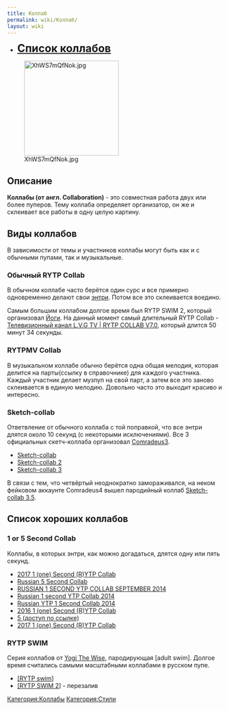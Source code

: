 ```yaml
---
title: Коллаб
permalink: wiki/Коллаб/
layout: wiki
---
```


-   **<span style="font-size:25px;">[Список
    коллабов](:Категория:Коллабы "wikilink") </span>**

<figure>
<img src="XhWS7mQfNok.jpg" title="XhWS7mQfNok.jpg" width="221" height="221" alt="XhWS7mQfNok.jpg" /><figcaption aria-hidden="true">XhWS7mQfNok.jpg</figcaption>
</figure>

## Описание

**Коллабы (от англ. Collaboration)** - это совместная работа двух или
более пуперов. Тему коллаба определяет организатор, он же и склеивает
все работы в одну целую картину.

## Виды коллабов

В зависимости от темы и участников коллабы могут быть как и с обычными
пупами, так и музыкальные. 

### Обычный RYTP Collab

В обычном коллабе часто берётся один сурс и все примерно одновременно
делают свои [энтри](Термины#Э "wikilink"). Потом все это склеивается
воедино.

Самым большим коллабом долгое время был RYTP SWIM 2, который организовал
[Йоги](/wiki/Yogi_The_Wise "wikilink"). На данный момент самый длительный RYTP
Collab - [Телевизионный канал L.V.G TV \| RYTP COLLAB
V7.0](https://www.youtube.com/watch?v=FWrV1m7A3FE), который длится 50
минут 34 секунды.

### RYTPMV Collab

В музыкальном коллабе обычно берётся одна общая мелодия, которая делится
на парты(ссылку в справочнике) для каждого участника. Каждый участник
делает музпуп на свой парт, а затем все это заново склеивается в единую
мелодию. Довольно часто это выходит красиво и интересно.

### Sketch-collab

Ответвление от обычного коллаба с той поправкой, что все энтри длятся
около 10 секунд (с некоторыми исключениями). Все 3 официальных
скетч-коллаба организовал [Comradeus3](/wiki/Comradeus3 "wikilink").

-   [Sketch-collab](https://www.youtube.com/watch?v=ZWNHOzwctvo)
-   [Sketch-collab 2](https://www.youtube.com/watch?v=Ouk-M_HxZ5w)
-   [Sketch-collab 3](https://www.youtube.com/watch?v=dAxBnu-SE18)

В связи с тем, что четвёртый неоднократно замораживался, на неком
фейковом аккаунте Comradeus4 вышел пародийный коллаб [Sketch-collab
3.5](https://www.youtube.com/watch?v=2iS5xTwmnOQ).

## Список хороших коллабов

### 1 or 5 Second Collab

Коллабы, в которых энтри, как можно догадаться, длятся одну или пять
секунд.

-   [2017 1 (one) Second (R)YTP
    Collab](https://www.youtube.com/watch?v=7I9Fx_eOUQA)
-   [Russian 5 Second
    Collab](https://www.youtube.com/watch?v=bKEdWX2sMq0)
-   [RUSSIAN 1 SECOND YTP COLLAB SEPTEMBER
    2014](https://www.youtube.com/watch?v=knIsBcE_Tdo)
-   [Russian 1 second YTP Collab
    2014](https://www.youtube.com/watch?v=ihaSkGOcsXQ)
-   [Russian YTP 1 Second Collab
    2014](https://www.youtube.com/watch?v=5xTuQHvIRtc)
-   [2016 1 (one) Second (R)YTP
    Collab](https://www.youtube.com/watch?v=ddYoWcuMfEo)
-   [5 (доступ по ссылке)](https://www.youtube.com/watch?v=gROznUcruT8)
-   [2017 1 (one) Second (R)YTP
    Collab](https://www.youtube.com/watch?v=7I9Fx_eOUQA)

### RYTP SWIM

Серия коллабов от [Yogi The Wise](/wiki/Yogi_The_Wise "wikilink"),
пародирующая \[adult swim\]. Долгое время считались самыми масштабными
коллабами в русском пупе.

-   [\[RYTP swim](https://www.youtube.com/watch?v=Mrm8ShN--Z4)\]
-   [\[RYTP SWIM 2](https://www.youtube.com/watch?v=BsuTEVw4BZ4)\] -
    перезалив

[Категория:Коллабы](Категория:Коллабы "wikilink")
[Категория:Стили](Категория:Стили "wikilink")
